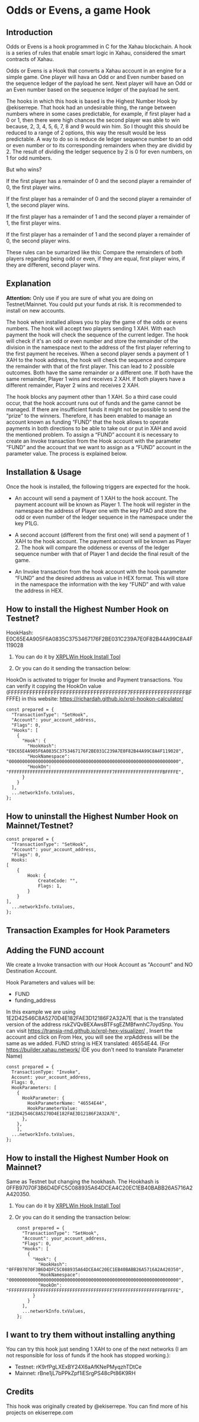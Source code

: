 <p align="center">
  
</p>

# Odds or Evens, a game Hook 

## Introduction

Odds or Evens is a hook programmed in C for the Xahau blockchain. A hook is a series of rules that enable smart logic in Xahau, considered the smart contracts of Xahau. 

Odds or Evens is a Hook that converts a Xahau account in an engine for a simple game. One player will hava an Odd or and Even number based on the sequence ledger of the payload he sent. Next player will have an Odd or an Even number based on the sequence ledger of the payload he sent. 

The hooks in which this hook is based is the Highest Number Hook by @ekiserrepe. That hook had an undesirable thing, the range between numbers where in some cases predictable, for example, if first player had a 0 or 1, then there were high chances the second player was able to win because, 2, 3, 4, 5, 6, 7, 8 and 9 would win him. So I thought this should be reduced to a range of 2 options, this way the result would be less predictable. A way to do so is reduce de ledger sequence number to an odd or even number or to its corresponding remainders when they are dividid by 2. The result of dividing the ledger sequence by 2 is 0 for even numbers, on 1 for odd numbers.

But who wins?

If the first player has a remainder of 0 and the second player a remainder of 0, the first player wins. 

If the first player has a remainder of 0 and the second player a remainder of 1, the second player wins. 

If the first player has a remainder of 1 and the second player a remainder of 1, the first player wins. 

If the first player has a remainder of 1 and the second player a remainder of 0, the second player wins. 

These rules can be sumarized like this:
Compare the remainders of both players regarding being odd or even, if they are equal, first player wins, if they are different, second player wins.

## Explanation

**Attention:** Only use if you are sure of what you are doing on Testnet/Mainnet. You could put your funds at risk. It is recommended to install on new accounts.

The hook when installed allows you to play the game of the odds or evens numbers. The hook will accept two players sending 1 XAH. With each payment the hook will check the sequence of the current ledger. The hook will check if it's an odd or even number and store the remainder of the division in the namespace next to the address of the first player referring to the first payment he receives. When a second player sends a payment of 1 XAH to the hook address, the hook will check the sequence and compare the remainder with that of the first player. This can lead to 2 possible outcomes. Both have the same remainder or a different one. If both have the same remainder, Player 1 wins and receives 2 XAH. If both players have a different remainder, Player 2 wins and receives 2 XAH. 

The hook blocks any payment other than 1 XAH. So a third case could occur, that the hook account runs out of funds and the game cannot be managed. If there are insufficient funds it might not be possible to send the “prize” to the winners. Therefore, it has been enabled to manage an account known as funding “FUND” that the hook allows to operate payments in both directions to be able to take out or put in XAH and avoid the mentioned problem. To assign a “FUND” account it is necessary to create an Invoke transaction from the Hook account with the parameter “FUND” and the account that we want to assign as a “FUND” account in the parameter value. The process is explained below.

## Installation & Usage

Once the hook is installed, the following triggers are expected for the hook.

- An account will send a payment of 1 XAH to the hook account. The payment account will be known as Player 1. The hook will register in the namespace the address of Player one with the key P1AD and store the odd or even number of the ledger sequence in the namespace under the key P1LG.

- A second account (different from the first one) will send a payment of 1 XAH to the hook account. The payment account will be known as Player 2. The hook will compare the oddeness or evenss of the ledger sequence number with that of Player 1 and decide the final result of the game.

- An Invoke transaction from the hook account with the hook parameter “FUND” and the desired address as value in HEX format. This will store in the namespace the information with the key “FUND” and with value the address in HEX.


## How to install the Highest Number Hook on Testnet?

HookHash: E0C65E4A905F6A0835C3753467176F2BE031C239A7E0F82B44A99C8A4F119028

1. You can do it by [XRPLWin Hook Install Tool](https://xahau-testnet.xrplwin.com/tools/hook/from-hash)

2. Or you can do it sending the transaction below:

HookOn is activated to trigger for Invoke and Payment transactions. You can verify it copying the HookOn value (FFFFFFFFFFFFFFFFFFFFFFFFFFFFFFFFFFFFFFF7FFFFFFFFFFFFFFFFFFBFFFFE) in this website: https://richardah.github.io/xrpl-hookon-calculator/

    const prepared = {
      "TransactionType": "SetHook",
      "Account": your_account_address,
      "Flags": 0,
      "Hooks": [
        {
          "Hook": {
            "HookHash": "E0C65E4A905F6A0835C3753467176F2BE031C239A7E0F82B44A99C8A4F119028",
            "HookNamespace": "0000000000000000000000000000000000000000000000000000000000000000",
            "HookOn": "FFFFFFFFFFFFFFFFFFFFFFFFFFFFFFFFFFFFFFF7FFFFFFFFFFFFFFFFFFBFFFFE",
          }
        }
      ],
      ...networkInfo.txValues,
    };

## How to uninstall the Highest Number Hook on Mainnet/Testnet?

    const prepared = {
      "TransactionType": "SetHook",
      "Account": your_account_address,
      "Flags": 0,
      Hooks:
    [        
        {                        
            Hook: {
                CreateCode: "",
                Flags: 1,
            }
        }
    ],
      ...networkInfo.txValues,
    };

## Transaction Examples for Hook Parameters

## Adding the FUND account

We create a Invoke transaction with our Hook Account as "Account" and NO Destination Account. 

Hook Parameters and values will be:
- FUND
- funding_address

In this example we are using 1E2D42546C8A5270D4E182FAE3D12186F2A32A7E that is the translated version of the address rskZVQvBEXAwsBTFsgEZMBfwnhC7oydSnp. You can visit https://transia-rnd.github.io/xrpl-hex-visualizer/ , Insert the account and click on From Hex, you will see the xrpAddress will be the same as we added. FUND string is HEX translated: 46554E44. (For https://builder.xahau.network/ IDE you don't need to translate Parameter Name)

    const prepared = {
      TransactionType: "Invoke",
      Account: your_account_address,
      Flags: 0,
      HookParameters: [
        {
          HookParameter: {
            HookParameterName: "46554E44",
            HookParameterValue: "1E2D42546C8A5270D4E182FAE3D12186F2A32A7E",
          },
        },
        ],
      ...networkInfo.txValues,
    };



## How to install the Highest Number Hook on Mainnet?

Same as Testnet but changing the hookhash. The Hookhash is 0FFB97070F3B6D4DFC5C088935A64DCEA4C20EC1EB40BABB26A5716A2A420350.

1. You can do it by [XRPLWin Hook Install Tool](https://xahau.xrplwin.com/tools/hook/from-hash)

2. Or you can do it sending the transaction below:

```
    const prepared = {
      "TransactionType": "SetHook",
      "Account": your_account_address,
      "Flags": 0,
      "Hooks": [
        {
          "Hook": {
            "HookHash": "0FFB97070F3B6D4DFC5C088935A64DCEA4C20EC1EB40BABB26A5716A2A420350",
            "HookNamespace": "0000000000000000000000000000000000000000000000000000000000000000",
            "HookOn": "FFFFFFFFFFFFFFFFFFFFFFFFFFFFFFFFFFFFFFF7FFFFFFFFFFFFFFFFFFBFFFFE",
          }
        }
      ],
      ...networkInfo.txValues,
    };
```

## I want to try them without installing anything

You can try this hook just sending 1 XAH to one of the next networks (I am not responsible for loss of funds if the hook has stopped working.):

- Testnet: rK9rfPgLXExBY24X6aAfKNePMyqzhTDtCe
- Mainnet: rBne1jL7bPPkZpf1iESrgPS48cPt86K9RH


## Credits

This hook was originally created by @ekiserrepe. You can find more of his projects on ekiserrepe.com
